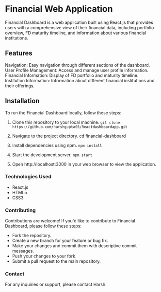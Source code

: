 # Financial Web Application

 Financial Dashboard is a web application built using React.js that provides users with a comprehensive view of their financial data, including portfolio overview, FD maturity timeline, and information about various financial institutions.

## Features
Navigation: Easy navigation through different sections of the dashboard.
User Profile Management: Access and manage user profile information.
Financial Information: Display of FD portfolio and maturity timeline.
Institution Information: Information about different financial institutions and their offerings.

## Installation
To run the Financial Dashboard locally, follow these steps:
1. Clone this repository to your local machine.
`git clone https://github.com/harshgupta05/Reactdashboardapp.git`

2. Navigate to the project directory.
cd financial-dashboard

3. Install dependencies using npm.
`npm install`

4. Start the development server.
`npm start`

5. Open http://localhost:3000 in your web browser to view the application.

### Technologies Used
- React.js
- HTML5
- CSS3

### Contributing
Contributions are welcome! If you'd like to contribute to Financial Dashboard, please follow these steps:
- Fork the repository.
- Create a new branch for your feature or bug fix.
- Make your changes and commit them with descriptive commit messages.
- Push your changes to your fork.
- Submit a pull request to the main repository.

### Contact
For any inquiries or support, please contact Harsh.
